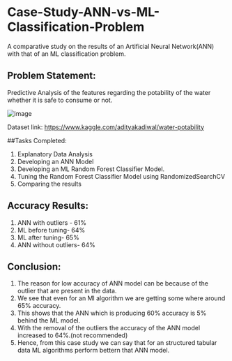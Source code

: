# Case-Study-ANN-vs-ML-Classification-Problem
A comparative study on the results of an Artificial Neural Network(ANN) with that of an ML classification problem.

## Problem Statement:

Predictive Analysis of the features regarding the potability of the water whether it is safe to consume or not.

![image](https://user-images.githubusercontent.com/70081663/120935489-b127f980-c720-11eb-979b-e0b444c11ddd.png)

Dataset link: https://www.kaggle.com/adityakadiwal/water-potability

##Tasks Completed:

1. Explanatory Data Analysis
2. Developing an ANN Model
3. Developing an ML Random Forest Classifier Model.
4. Tuning the Random Forest Classifier Model using RandomizedSearchCV
5. Comparing the results

## Accuracy Results:

1. ANN with outliers - 61%
2. ML before tuning- 64%
3. ML after tuning- 65%
4. ANN without outliers- 64%

## Conclusion:

1. The reason for low accuracy of ANN model can be because of the outlier that are present in the data.
2. We see that even for an Ml algorithm we are getting some where around 65% accuracy.
3. This shows that the ANN which is producing 60% accuracy is 5% behind the ML model.
4. With the removal of the outliers the accuracy of the ANN model increased to 64%.(not recommended)
5. Hence, from this case study we can say that for an structured tabular data ML algorithms perform bettern that ANN model.
